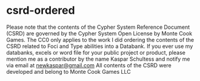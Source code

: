 # csrd-ordered
Please note that the contents of the Cypher System Reference Document (CSRD) are governed by the Cypher System Open License by Monte Cook Games.
The CC0 only applies to the work I did ordering the contents of the CSRD related to Foci and Type abilities into a Databank.
If you ever use my databanks, excels or word file for your public project or product, please mention me as a contributor by the name Kaspar Schultess 
and notify me via email at newkaspar@gmail.com
All contents of the CSRD were developed and belong to Monte Cook Games LLC
